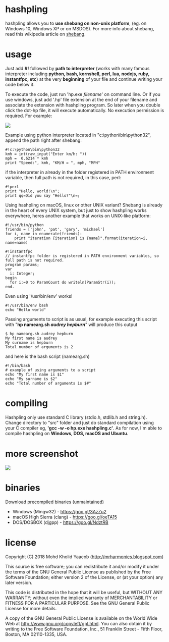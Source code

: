 # hashpling
hashpling allows you to **use shebang on non-unix platform**, (eg. on Windows 10, Windows XP or on MSDOS). For more info about shebang, read this wikipedia article on [shebang](https://en.wikipedia.org/wiki/Shebang_(Unix)).

# usage
Just add **#!** followed by **path to interpreter** (works with many famous interpreter including **python, bash, kornshell, perl, lua, nodejs, ruby, instantfpc, etc**) at the very **beginning** of your file and continue writing your code below it. 

To execute the code, just run 'hp.exe *filename*' on command line. Or if you use windows, just add '.hp' file extension at the end of your filename and associate the extension with hashpling program. So later when you double click the dot-hp file, it will execute automatically. No execution permission is required. For example:

![](https://drive.google.com/uc?id=19t10vXhu90PSn2uAnV0vr08ABcM79UPJ)

Example using python interpreter located in "c:\python\bin\python32", append the path right after shebang:
```
#!c:\python\bin\python32
kmh = int(raw_input("Enter km/h: "))
mph =  0.6214 * kmh
print "Speed:", kmh, "KM/H = ", mph, "MPH"
```
if the interpreter in already in the folder registered in PATH environment variable, then full path is not required, in this case, perl:
```
#!perl
print "Hello, world!\n";
print qq=Did you say "Hello?"\n=;
```
Using hashpling on macOS, linux or other UNIX variant? Shebang is already in the heart of every UNIX system, but just to show hashpling works everywhere, heres another example that works on UNIX-like platform:
```
#!/usr/bin/python
friends = ['john', 'pat', 'gary', 'michael']
for i, name in enumerate(friends):
    print "iteration {iteration} is {name}".format(iteration=i, name=name)
```
```
#!instantfpc
// instantfpc folder is registered in PATH environment variables, so full path is not required.
program params;
var
  i: Integer;
begin
  for i:=0 to ParamCount do writeln(ParamStr(i));
end.
```
Even using '/usr/bin/env' works!
```
#!/usr/bin/env bash
echo "Hello world"
```
Passing arguments to script is as usual, for example executing this script with "**hp namearg.sh _audrey hepburn_**" will produce this output
```
$ hp namearg.sh audrey hepburn
My first name is audrey
My surname is hepburn
Total number of arguments is 2
```
and here is the bash script (namearg.sh)
```
#!/bin/bash
# example of using arguments to a script
echo "My first name is $1"
echo "My surname is $2"
echo "Total number of arguments is $#" 
```
# compiling
Hashpling only use standard C library (stdio.h, stdlib.h and string.h). Change directory to "src" folder and just do standard compilation using your C compiler eg, **'gcc -w -o hp.exe hashpling.c'**. As for now, I'm able to compile hashpling on **Windows, DOS, macOS and Ubuntu**.

# more screenshot
![](https://drive.google.com/uc?id=143BAvDgNTuEiYN8SP24b5y-AzvZz6Zm3)

# binaries
Download precompiled binaries (unmaintained)
+ Windows (Mingw32) - <https://goo.gl/3AzZu2>
+ macOS High Sierra (clang) - <https://goo.gl/oeTA15>
+ DOS/DOSBOX (djgpp) - <https://goo.gl/NdztRB>

# license
  Copyright (C) 2018 Mohd Kholid Yaacob (<http://mrharmonies.blogspot.com>)
  
  This source is free software; you can redistribute it and/or modify it under
  the terms of the GNU General Public License as published by the Free
  Software Foundation; either version 2 of the License, or (at your option)
  any later version.
  
  
  This code is distributed in the hope that it will be useful, but WITHOUT ANY
  WARRANTY; without even the implied warranty of MERCHANTABILITY or FITNESS
  FOR A PARTICULAR PURPOSE.  See the GNU General Public License for more
  details.
  
  
  A copy of the GNU General Public License is available on the World Wide Web
  at <http://www.gnu.org/copyleft/gpl.html>. You can also obtain it by writing
  to the Free Software Foundation, Inc., 51 Franklin Street - Fifth Floor,
  Boston, MA 02110-1335, USA. 
